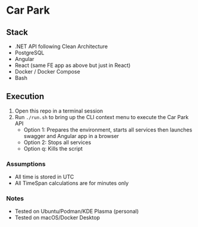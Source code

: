 # Car Park

## Stack
- .NET API following Clean Architecture
- PostgreSQL
- Angular
- React (same FE app as above but just in React)
- Docker / Docker Compose
- Bash

## Execution
1. Open this repo in a terminal session
2. Run `./run.sh` to bring up the CLI context menu to execute the Car Park API
    - Option 1: Prepares the environment, starts all services then launches swagger and Angular app in a browser
    - Option 2: Stops all services
    - Option q: Kills the script

### Assumptions
- All time is stored in UTC
- All TimeSpan calculations are for minutes only


### Notes
- Tested on Ubuntu/Podman/KDE Plasma (personal)
- Tested on macOS/Docker Desktop 
